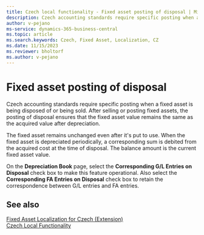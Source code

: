 ```yaml
---
title: Czech local functionality - Fixed asset posting of disposal | Microsoft Docs
description: Czech accounting standards require specific posting when a fixed asset is being disposed of or being sold.
author: v-pejano
ms-service: dynamics-365-business-central
ms.topic: article
ms.search.keywords: Czech, Fixed Asset, Localization, CZ
ms.date: 11/15/2023
ms.reviewer: bholtorf
ms.author: v-pejano
---
```


# Fixed asset posting of disposal

Czech accounting standards require specific posting when a fixed asset is being disposed of or being sold. After selling or posting fixed assets, the posting of disposal ensures that the fixed asset value remains the same as the acquired value after depreciation.

The fixed asset remains unchanged even after it's put to use. When the fixed asset is depreciated periodically, a corresponding sum is debited from the acquired cost at the time of disposal. The balance amount is the current fixed asset value.

On the **Depreciation Book** page, select the **Corresponding G/L Entries on Disposal** check box to make this feature operational. Also select the **Corresponding FA Entries on Disposal** check box to retain the correspondence between G/L entries and FA entries. 

## See also

[Fixed Asset Localization for Czech (Extension)](ui-extensions-fixed-asset-localization-cz.md)  
[Czech Local Functionality](czech-local-functionality.md)  
